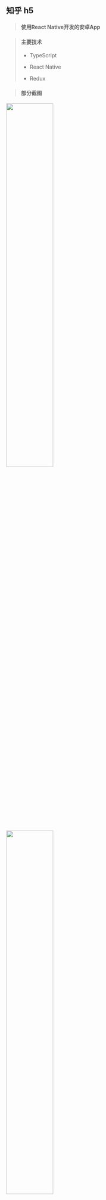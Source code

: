 ##  知乎 h5

> ####  使用React Native开发的安卓App

> #### 主要技术
>
>   * TypeScript
>
>   * React Native
>
>   * Redux
         

    

> ####  部分截图

<img src="https://images.gitee.com/uploads/images/2020/0508/204906_c2b383c8_5664323.jpeg" width="50%" height="50%" />
<img src="https://images.gitee.com/uploads/images/2020/0508/204928_fa57709d_5664323.jpeg" width="50%" height="50%" />
<img src="https://images.gitee.com/uploads/images/2020/0508/204949_c3be1c8f_5664323.jpeg" width="50%" height="50%" />

